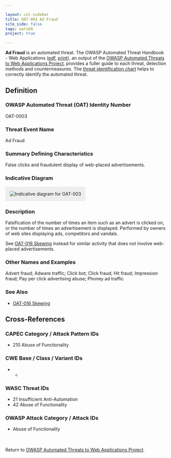 ```yaml
---

layout: col-sidebar
title: OAT-003 Ad Fraud
site_side: false
tags: oatsEN
project: true

---
```


**Ad Fraud** is an automated threat. The OWASP Automated Threat Handbook - Web Applications ([pdf](https://github.com/OWASP/www-project-automated-threats-to-web-applications/tree/master/assets/files/EN), [print](http://www.lulu.com/shop/owasp-foundation/automated-threat-handbook/paperback/product-23540699.html)), an output of the [OWASP Automated Threats to Web Applications Project](../../../), provides a fuller guide to each threat, detection methods and countermeasures. The [threat identification chart](https://www.owasp.org/www-project-automated-threats-to-web-applications/assets/files/oat-ontology-decision-chart.pdf) helps to correctly identify the automated threat.

## Definition
### OWASP Automated Threat (OAT) Identity Number
OAT-0003

### Threat Event Name
Ad Fraud

### Summary Defining Characteristics
False clicks and fraudulent display of web-placed advertisements.

### Indicative Diagram
<img alt="Indicative diagram for OAT-003" src="images/500px-OAT-003_Ad_Fraud.png" style="background-color:#eeeeee;padding:1em;">

### Description
Falsification of the number of times an item such as an advert is clicked on, or the number of times an advertisement is displayed. Performed by owners of web sites displaying ads, competitors and vandals.

See [OAT-016 Skewing](OAT-016_Skewing.html) instead for similar activity that does not involve web-placed advertisements.


### Other Names and Examples
Advert fraud; Adware traffic; Click bot; Click fraud; Hit fraud; Impression fraud; Pay per click advertising abuse; Phoney ad traffic

### See Also
* [OAT-016 Skewing](OAT-016_Skewing.html)

## Cross-References
### CAPEC Category / Attack Pattern IDs
* 210 Abuse of Functionality

### CWE Base / Class / Variant IDs
* -

### WASC Threat IDs
* 21 Insufficient Anti-Automation
* 42 Abuse of Functionality

### OWASP Attack Category / Attack IDs
* Abuse of Functionality

<br/><br/>Return to [OWASP Automated Threats to Web Applications Project](../../../).<br/><br/>
